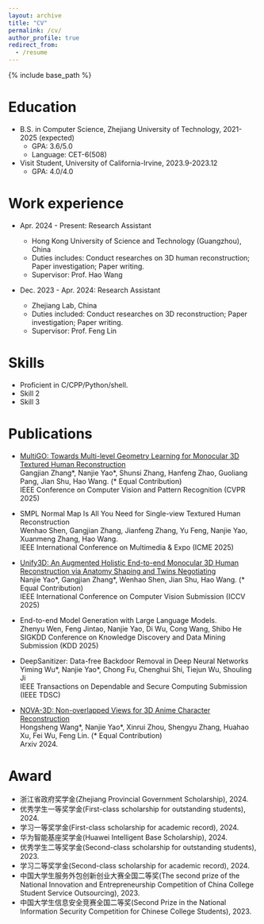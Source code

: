 ```yaml
---
layout: archive
title: "CV"
permalink: /cv/
author_profile: true
redirect_from:
  - /resume
---
```


{% include base_path %}

Education
======
* B.S. in Computer Science, Zhejiang University of Technology, 2021-2025 (expected) <br>
  - GPA: 3.6/5.0
  - Language: CET-6(508)
* Visit Student, University of California-Irvine, 2023.9-2023.12
  - GPA: 4.0/4.0

Work experience
======
* Apr. 2024 - Present: Research Assistant
  * Hong Kong University of Science and Technology (Guangzhou), China
  * Duties includes: Conduct researches on 3D human reconstruction; Paper investigation; Paper writing.
  * Supervisor: Prof. Hao Wang

* Dec. 2023 - Apr. 2024: Research Assistant
  * Zhejiang Lab, China
  * Duties included: Conduct researches on 3D reconstruction; Paper investigation; Paper writing.
  * Supervisor: Prof. Feng Lin
  
Skills
======
* Proficient in C/CPP/Python/shell.
* Skill 2
* Skill 3

Publications
======
  * [MultiGO: Towards Multi-level Geometry Learning for Monocular 3D Textured Human Reconstruction](https://arxiv.org/abs/2412.03103) <br>
  Gangjian Zhang\*, Nanjie Yao\*, Shunsi Zhang, Hanfeng Zhao, Guoliang Pang, Jian Shu, Hao Wang. (* Equal Contribution) <br>
  IEEE Conference on Computer Vision and Pattern Recognition (CVPR 2025)

  * SMPL Normal Map Is All You Need for Single-view Textured Human Reconstruction <br>
  Wenhao Shen, Gangjian Zhang, Jianfeng Zhang, Yu Feng, Nanjie Yao, Xuanmeng Zhang, Hao Wang. <br>
  IEEE International Conference on Multimedia & Expo (ICME 2025)

  * [Unify3D: An Augmented Holistic End-to-end Monocular 3D Human Reconstruction via Anatomy Shaping and Twins Negotiating](https://e2e3dgsrecon.github.io/e2e3dgsrecon/) <br>
  Nanjie Yao\*, Gangjian Zhang\*, Wenhao Shen, Jian Shu, Hao Wang. (* Equal Contribution) <br>
  IEEE International Conference on Computer Vision Submission (ICCV 2025)

  * End-to-end Model Generation with Large Language Models. <br>
  Zhenyu Wen, Feng Jintao, Nanjie Yao, Di Wu, Cong Wang, Shibo He <br>
  SIGKDD Conference on Knowledge Discovery and Data Mining Submission (KDD 2025)

  * DeepSanitizer: Data-free Backdoor Removal in Deep Neural Networks <br> 
  Yiming Wu\*, Nanjie Yao\*, Chong Fu, Chenghui Shi, Tiejun Wu, Shouling Ji <br>
  IEEE Transactions on Dependable and Secure Computing Submission (IEEE TDSC)

  * [NOVA-3D: Non-overlapped Views for 3D Anime Character Reconstruction](https://arxiv.org/abs/2405.12505) <br>
  Hongsheng Wang\*, Nanjie Yao\*, Xinrui Zhou, Shengyu Zhang, Huahao Xu, Fei Wu, Feng Lin. (* Equal Contribution) <br>
  Arxiv 2024.

Award
======
  * 浙江省政府奖学金(Zhejiang Provincial Government Scholarship), 2024.
  * 优秀学生一等奖学金(First-class scholarship for outstanding students), 2024.
  * 学习一等奖学金(First-class scholarship for academic record), 2024.
  * 华为智能基座奖学金(Huawei Intelligent Base Scholarship), 2024.
  * 优秀学生二等奖学金(Second-class scholarship for outstanding students), 2023.
  * 学习二等奖学金(Second-class scholarship for academic record), 2024.
  * 中国大学生服务外包创新创业大赛全国二等奖(The second prize of the National Innovation and Entrepreneurship Competition of China College Student Service Outsourcing), 2023.
  * 中国大学生信息安全竞赛全国二等奖(Second Prize in the National Information Security Competition for Chinese College Students), 2023.


